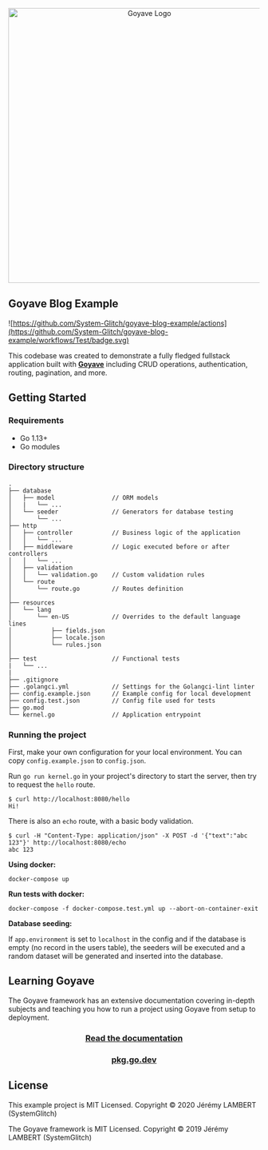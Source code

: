 <p align="center">
    <img src="https://raw.githubusercontent.com/System-Glitch/goyave/master/resources/img/logo/goyave_text.png" alt="Goyave Logo" width="550"/>
</p>

## Goyave Blog Example

![https://github.com/System-Glitch/goyave-blog-example/actions](https://github.com/System-Glitch/goyave-blog-example/workflows/Test/badge.svg)

This codebase was created to demonstrate a fully fledged fullstack application built with **[Goyave](https://github.com/System-Glitch/goyave)** including CRUD operations, authentication, routing, pagination, and more.

## Getting Started

### Requirements

- Go 1.13+
- Go modules

### Directory structure

```
.
├── database
│   ├── model                // ORM models
│   |   └── ...
│   └── seeder               // Generators for database testing
│       └── ...
├── http
│   ├── controller           // Business logic of the application
│   │   └── ...
│   ├── middleware           // Logic executed before or after controllers
│   │   └── ...
│   ├── validation
│   │   └── validation.go    // Custom validation rules
│   └── route
│       └── route.go         // Routes definition
│
├── resources
│   └── lang
│       └── en-US            // Overrides to the default language lines
│           ├── fields.json
│           ├── locale.json
│           └── rules.json
│
├── test                     // Functional tests
|   └── ...
|
├── .gitignore
├── .golangci.yml            // Settings for the Golangci-lint linter
├── config.example.json      // Example config for local development
├── config.test.json         // Config file used for tests
├── go.mod
└── kernel.go                // Application entrypoint
```

### Running the project

First, make your own configuration for your local environment. You can copy `config.example.json` to `config.json`.

Run `go run kernel.go` in your project's directory to start the server, then try to request the `hello` route.
```
$ curl http://localhost:8080/hello
Hi!
```

There is also an `echo` route, with a basic body validation.
```
$ curl -H "Content-Type: application/json" -X POST -d '{"text":"abc 123"}' http://localhost:8080/echo
abc 123
```

**Using docker:**

```
docker-compose up
```

**Run tests with docker:**

```
docker-compose -f docker-compose.test.yml up --abort-on-container-exit
```

**Database seeding:**

If `app.environment` is set to `localhost` in the config and if the database is empty (no record in the users table), the seeders will be executed and a random dataset will be generated and inserted into the database.

## Learning Goyave

The Goyave framework has an extensive documentation covering in-depth subjects and teaching you how to run a project using Goyave from setup to deployment.

<a href="https://system-glitch.github.io/goyave/guide/installation"><h3 align="center">Read the documentation</h3></a>

<a href="https://pkg.go.dev/github.com/System-Glitch/goyave/v3"><h3 align="center">pkg.go.dev</h3></a>

## License

This example project is MIT Licensed. Copyright © 2020 Jérémy LAMBERT (SystemGlitch) 

The Goyave framework is MIT Licensed. Copyright © 2019 Jérémy LAMBERT (SystemGlitch)
